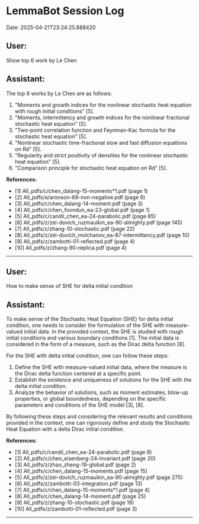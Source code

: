 # LemmaBot Session Log
Date: 2025-04-21T23:24:25.888420

## User: 
Show top 6 work by Le Chen

## Assistant: 
The top 6 works by Le Chen are as follows:

1. "Moments and growth indices for the nonlinear stochastic heat equation with rough initial conditions" [5].
2. "Moments, intermittency and growth indices for the nonlinear fractional stochastic heat equation" [5].
3. "Two-point correlation function and Feynman-Kac formula for the stochastic heat equation" [5].
4. "Nonlinear stochastic time-fractional slow and fast diffusion equations on Rd" [5].
5. "Regularity and strict positivity of densities for the nonlinear stochastic heat equation" [5].
6. "Comparison principle for stochastic heat equation on Rd" [5].

**References:**
- [1] All_pdfs/c/chen_dalang-15-moments*1.pdf (page 1)
- [2] All_pdfs/a/aronson-68-non-negative.pdf (page 9)
- [3] All_pdfs/c/chen_dalang-14-moment.pdf (page 3)
- [4] All_pdfs/c/chen_foondun_ea-23-global.pdf (page 1)
- [5] All_pdfs/c/candil_chen_ea-24-parabolic.pdf (page 65)
- [6] All_pdfs/z/zel-dovich_ruzmauikin_ea-90-almighty.pdf (page 145)
- [7] All_pdfs/z/zhang-10-stochastic.pdf (page 22)
- [8] All_pdfs/z/zel-dovich_molchanov_ea-87-intermittency.pdf (page 10)
- [9] All_pdfs/z/zambotti-01-reflected.pdf (page 4)
- [10] All_pdfs/z/zhang-90-replica.pdf (page 4)

---

## User: 
How to make sense of SHE for delta initial condition

## Assistant: 
To make sense of the Stochastic Heat Equation (SHE) for delta initial condition, one needs to consider the formulation of the SHE with measure-valued initial data. In the provided context, the SHE is studied with rough initial conditions and various boundary conditions [1]. The initial data is considered in the form of a measure, such as the Dirac delta function [8].

For the SHE with delta initial condition, one can follow these steps:
1. Define the SHE with measure-valued initial data, where the measure is the Dirac delta function centered at a specific point.
2. Establish the existence and uniqueness of solutions for the SHE with the delta initial condition.
3. Analyze the behavior of solutions, such as moment estimates, blow-up properties, or global boundedness, depending on the specific parameters and conditions of the SHE model [3], [8].

By following these steps and considering the relevant results and conditions provided in the context, one can rigorously define and study the Stochastic Heat Equation with a delta Dirac initial condition.

**References:**
- [1] All_pdfs/c/candil_chen_ea-24-parabolic.pdf (page 9)
- [2] All_pdfs/c/chen_eisenberg-24-invariant.pdf (page 20)
- [3] All_pdfs/z/zhao_zheng-19-global.pdf (page 2)
- [4] All_pdfs/c/chen_dalang-15-moments.pdf (page 15)
- [5] All_pdfs/z/zel-dovich_ruzmauikin_ea-90-almighty.pdf (page 275)
- [6] All_pdfs/z/zambotti-03-integration.pdf (page 13)
- [7] All_pdfs/c/chen_dalang-15-moments*1.pdf (page 4)
- [8] All_pdfs/c/chen_dalang-14-moment.pdf (page 25)
- [9] All_pdfs/z/zhang-10-stochastic.pdf (page 19)
- [10] All_pdfs/z/zambotti-01-reflected.pdf (page 3)

---

